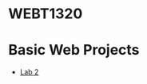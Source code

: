 # WEBT1320

<h1>Basic Web Projects</h1>

<ul>
<li><a href="lab2/index.html" target="_blank">Lab 2</a></li>
<a href="final/index.html"></a>
</ul>